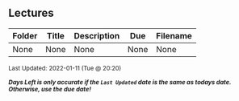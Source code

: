 ## Lectures

| Folder | Title | Description | Due | Filename |
|-----|-----|-----|-----|-----|
| None | None | None | None | None |

<sup>Last Updated: 2022-01-11 (Tue @ 20:20)</sup> 

<sup>***Days Left is only accurate if the `Last Updated` date is the same as todays date. Otherwise, use the due date!***</sup> 